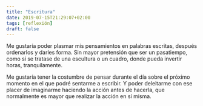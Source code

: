 ```yaml
---
title: "Escritura"
date: 2019-07-15T21:29:07+02:00
tags: [reflexión]
draft: false
---
```

Me gustaría poder plasmar mis pensamientos en palabras escritas, después ordenarlos y darles forma. Sin mayor pretensión que ser un pasatiempo, como si se tratase de una escultura o un cuadro, donde pueda invertir horas, tranquilamente.

Me gustaría tener la costumbre de pensar durante el día sobre el próximo momento en el que podré sentarme a escribir. Y poder deleitarme con ese placer de imaginarme haciendo la acción antes de hacerla, que normalmente es mayor que realizar la acción en sí misma.
<!--more-->
